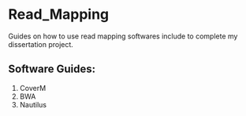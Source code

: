 # Read_Mapping
Guides on how to use read mapping softwares include to complete my dissertation project. 

## Software Guides: 

1. CoverM
2. BWA
3. Nautilus 
